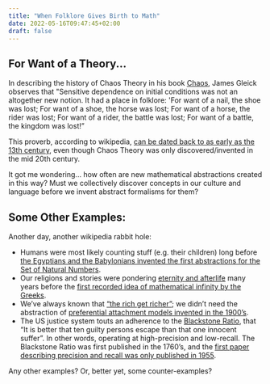 ```yaml
---
title: "When Folklore Gives Birth to Math"
date: 2022-05-16T09:47:45+02:00
draft: false
---
```


## For Want of a Theory...
In describing the history of Chaos Theory in his book [Chaos](https://www.amazon.com/Chaos-Making-Science-James-Gleick/dp/0143113453), James Gleick observes that "Sensitive dependence on initial conditions was not an altogether new notion. It had a place in folklore: 'For want of a nail, the shoe was lost; For want of a shoe, the horse was lost; For want of a horse, the rider was lost; For want of a rider, the battle was lost; For want of a battle, the kingdom was lost!”

This proverb, according to wikipedia, [can be dated back to as early as the 13th century](https://en.wikipedia.org/wiki/For_Want_of_a_Nail), even though Chaos Theory was only discovered/invented in the mid 20th century.

It got me wondering... how often are new mathematical abstractions created in this way? Must we collectively discover concepts in our culture and language before we invent abstract formalisms for them?

## Some Other Examples:
Another day, another wikipedia rabbit hole:
* Humans were most likely counting stuff (e.g. their children) long before [the Egyptians and the Babylonians invented the first abstractions for the Set of Natural Numbers](https://en.wikipedia.org/wiki/Natural_number#Ancient_roots).
* Our religions and stories were pondering [eternity and afterlife](https://en.wikipedia.org/wiki/Heaven) many years before the [first recorded idea of mathematical infinity by the Greeks](https://en.wikipedia.org/wiki/Infinity#History).
* We’ve always known that [“the rich get richer”](https://en.wikipedia.org/wiki/The_rich_get_richer_and_the_poor_get_poorer); we didn’t need the abstraction of [preferential attachment models invented in the 1900’s](https://en.wikipedia.org/wiki/Preferential_attachment#History).
* The US justice system touts an adherence to the [Blackstone Ratio](https://en.wikipedia.org/wiki/Blackstone%27s_ratio), that “It is better that ten guilty persons escape than that one innocent suffer”. In other words, operating at high-precision and low-recall. The Blackstone Ratio was first published in the 1760’s, and the [first paper describing precision and recall was only published in 1955](https://en.wikipedia.org/wiki/Information_retrieval#Timeline).

Any other examples? Or, better yet, some counter-examples?
